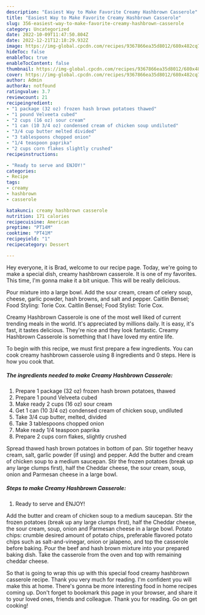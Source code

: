 ```yaml
---
description: "Easiest Way to Make Favorite Creamy Hashbrown Casserole"
title: "Easiest Way to Make Favorite Creamy Hashbrown Casserole"
slug: 356-easiest-way-to-make-favorite-creamy-hashbrown-casserole
category: Uncategorized
date: 2022-10-09T11:47:50.804Z
date: 2022-12-21T12:18:29.932Z
image: https://img-global.cpcdn.com/recipes/9367866ea35d8012/680x482cq70/creamy-hashbrown-casserole-recipe-main-photo.jpg
hideToc: false
enableToc: true
enableTocContent: false
thumbnail: https://img-global.cpcdn.com/recipes/9367866ea35d8012/680x482cq70/creamy-hashbrown-casserole-recipe-main-photo.jpg
cover: https://img-global.cpcdn.com/recipes/9367866ea35d8012/680x482cq70/creamy-hashbrown-casserole-recipe-main-photo.jpg
author: Admin
authorAv: notfound
ratingvalue: 3.7
reviewcount: 21
recipeingredient:
- "1 package (32 oz) frozen hash brown potatoes thawed"
- "1 pound Velveeta cubed"
- "2 cups (16 oz) sour cream"
- "1 can (10 3/4 oz) condensed cream of chicken soup undiluted"
- "3/4 cup butter melted divided"
- "3 tablespoons chopped onion"
- "1/4 teaspoon paprika"
- "2 cups corn flakes slightly crushed"
recipeinstructions:

- "Ready to serve and ENJOY!"
categories:
- Recipe
tags:
- creamy
- hashbrown
- casserole

katakunci: creamy hashbrown casserole 
nutrition: 171 calories
recipecuisine: American
preptime: "PT14M"
cooktime: "PT41M"
recipeyield: "1"
recipecategory: Dessert

---
```



Hey everyone, it is Brad, welcome to our recipe page. Today, we're going to make a special dish, creamy hashbrown casserole. It is one of my favorites. This time, I'm gonna make it a bit unique. This will be really delicious.

Pour mixture into a large bowl. Add the sour cream, cream of celery soup, cheese, garlic powder, hash browns, and salt and pepper. Caitlin Bensel; Food Styling: Torie Cox. Caitlin Bensel; Food Stylist: Torie Cox.

Creamy Hashbrown Casserole is one of the most well liked of current trending meals in the world. It's appreciated by millions daily. It is easy, it's fast, it tastes delicious. They're nice and they look fantastic. Creamy Hashbrown Casserole is something that I have loved my entire life.


To begin with this recipe, we must first prepare a few ingredients. You can cook creamy hashbrown casserole using 8 ingredients and 0 steps. Here is how you cook that.

<!--inarticleads1-->

##### The ingredients needed to make Creamy Hashbrown Casserole:

1. Prepare 1 package (32 oz) frozen hash brown potatoes, thawed
1. Prepare 1 pound Velveeta cubed
1. Make ready 2 cups (16 oz) sour cream
1. Get 1 can (10 3/4 oz) condensed cream of chicken soup, undiluted
1. Take 3/4 cup butter, melted, divided
1. Take 3 tablespoons chopped onion
1. Make ready 1/4 teaspoon paprika
1. Prepare 2 cups corn flakes, slightly crushed


Spread thawed hash brown potatoes in bottom of pan. Stir together heavy cream, salt, garlic powder (if using) and pepper. Add the butter and cream of chicken soup to a medium saucepan. Stir the frozen potatoes (break up any large clumps first), half the Cheddar cheese, the sour cream, soup, onion and Parmesan cheese in a large bowl. 

<!--inarticleads2-->

##### Steps to make Creamy Hashbrown Casserole:


1. Ready to serve and ENJOY!

Add the butter and cream of chicken soup to a medium saucepan. Stir the frozen potatoes (break up any large clumps first), half the Cheddar cheese, the sour cream, soup, onion and Parmesan cheese in a large bowl. Potato chips: crumble desired amount of potato chips, preferable flavored potato chips such as salt-and-vinegar, onion or jalapeno, and top the casserole before baking. Pour the beef and hash brown mixture into your prepared baking dish. Take the casserole from the oven and top with remaining cheddar cheese. 

So that is going to wrap this up with this special food creamy hashbrown casserole recipe. Thank you very much for reading. I'm confident you will make this at home. There's gonna be more interesting food in home recipes coming up. Don't forget to bookmark this page in your browser, and share it to your loved ones, friends and colleague. Thank you for reading. Go on get cooking!
